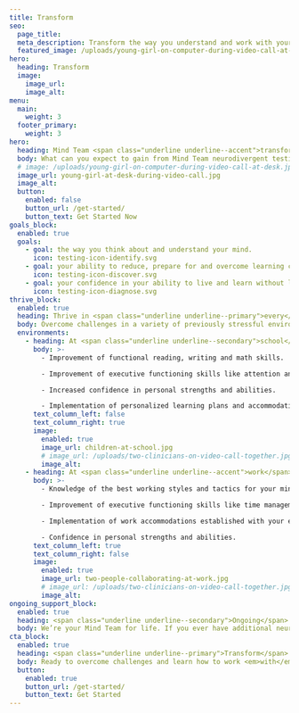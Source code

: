 ```yaml
---
title: Transform
seo:
  page_title:
  meta_description: Transform the way you understand and work with your mind with the life-changing outcomes of Mind Team neurodivergent testing and treatment.
  featured_image: /uploads/young-girl-on-computer-during-video-call-at-desk.jpg
hero:
  heading: Transform
  image:
    image_url:
    image_alt:
menu:
  main:
    weight: 3
  footer_primary:
    weight: 3
hero:
  heading: Mind Team <span class="underline underline--accent">transformations</span>.
  body: What can you expect to gain from Mind Team neurodivergent testing and treatment services?
  # image: /uploads/young-girl-on-computer-during-video-call-at-desk.jpg
  image_url: young-girl-at-desk-during-video-call.jpg
  image_alt:
  button:
    enabled: false
    button_url: /get-started/
    button_text: Get Started Now
goals_block:
  enabled: true
  goals:
    - goal: the way you think about and understand your mind.
      icon: testing-icon-identify.svg
    - goal: your ability to reduce, prepare for and overcome learning challenges.
      icon: testing-icon-discover.svg
    - goal: your confidence in your ability to live and learn without limitation.
      icon: testing-icon-diagnose.svg
thrive_block: 
  enabled: true
  heading: Thrive in <span class="underline underline--primary">every</span> environment.
  body: Overcome challenges in a variety of previously stressful environments with the life-changing outcomes of working with Mind Team.
  environments: 
    - heading: At <span class="underline underline--secondary">school</span>
      body: >-
        - Improvement of functional reading, writing and math skills.

        - Improvement of executive functioning skills like attention and concentration.

        - Increased confidence in personal strengths and abilities. 

        - Implementation of personalized learning plans and accommodations.
      text_column_left: false
      text_column_right: true
      image:
        enabled: true
        image_url: children-at-school.jpg
        # image_url: /uploads/two-clinicians-on-video-call-together.jpg
        image_alt:
    - heading: At <span class="underline underline--accent">work</span>
      body: >-
        - Knowledge of the best working styles and tactics for your mind. 

        - Improvement of executive functioning skills like time management, prioritization and concentration.

        - Implementation of work accommodations established with your employer. 

        - Confidence in personal strengths and abilities.
      text_column_left: true
      text_column_right: false
      image:
        enabled: true
        image_url: two-people-collaborating-at-work.jpg
        # image_url: /uploads/two-clinicians-on-video-call-together.jpg
        image_alt:
ongoing_support_block: 
  enabled: true
  heading: <span class="underline underline--secondary">Ongoing</span> support
  body: We’re your Mind Team for life. If you ever have additional neurodivergent support needs, you can turn to the team who already knows your mind best and get the integrated, expert guidance you deserve.
cta_block:
  enabled: true
  heading: <span class="underline underline--primary">Transform</span> your life.
  body: Ready to overcome challenges and learn how to work <em>with</em> your mind? The process is simple! Get started by filling out our brief questionnaire. 
  button:
    enabled: true
    button_url: /get-started/
    button_text: Get Started
---
```

